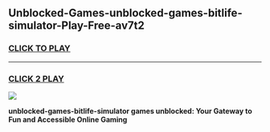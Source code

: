 
## Unblocked-Games-unblocked-games-bitlife-simulator-Play-Free-av7t2
<h3>
<a href="https://premium76.site?title=unblocked-games-bitlife-simulator&ref=19M">CLICK TO PLAY</a></h3>
<hr>

<h3>
<a href="https://premium76.site?title=unblocked-games-bitlife-simulator&ref=19M">CLICK 2 PLAY</a>
  
</h3>

<a href="https://premium76.site?title=unblocked-games-bitlife-simulator&ref=19M"><img src="https://clearcache.store/games.png"></a>


**unblocked-games-bitlife-simulator games unblocked: Your Gateway to Fun and Accessible Online Gaming**
